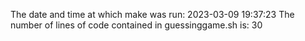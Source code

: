 The date and time at which make was run:
2023-03-09 19:37:23
The number of lines of code contained in guessinggame.sh is:
30
